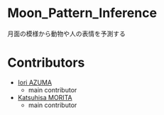 # Moon_Pattern_Inference
月面の模様から動物や人の表情を予測する

# Contributors
- [Iori AZUMA](https://github.com/phazuma)  
    - main contributor
- [Katsuhisa MORITA](https://github.com/KatsuhisaMorita)  
    - main contributor